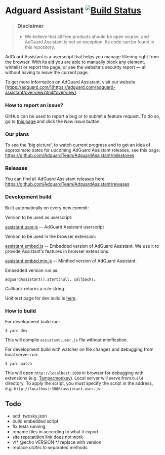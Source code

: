 # Adguard Assistant [![Build Status](https://travis-ci.org/AdguardTeam/AdguardAssistant.svg?branch=master)](https://travis-ci.org/AdguardTeam/AdguardAssistant)
> ### Disclaimer
> * We believe that all free products should be open source, and AdGuard Assistant is not an exception. Its code can be found in this repository.

AdGuard Assistant is a userscript that helps you manage filtering right from the browser. With its aid you are able to manually block any element, whitelist or report the page, or see the website's security report — all without having to leave the current page.

To get more information on AdGuard Assistant, visit our website [https://adguard.com/](https://adguard.com/adguard-assistant/overview.html#overview).

### How to report an issue?

GitHub can be used to report a bug or to submit a feature request. To do so, go to [this page](https://github.com/AdguardTeam/AdguardAssistant/issues) and click the *New issue* button.

### Our plans

To see the 'big picture', to watch current progress and to get an idea of approximate dates for upcoming AdGuard Assistant releases, see this page: https://github.com/AdguardTeam/AdguardAssistant/milestones

### Releases

You can find all AdGuard Assistant releases here: https://github.com/AdguardTeam/AdguardAssistant/releases

### Development build

Built automatically on every new commit:

Version to be used as userscript:

[assistant.user.js](https://AdguardTeam.github.io/AdguardAssistant/assistant.user.js) -- AdGuard Assistant userscript

Version to be used in the browser extension:

[assistant.embed.js](https://AdguardTeam.github.io/AdguardAssistant/assistant.embedded.js) -- Embedded version of AdGuard Assistant. We use it to provide Assistant's features in browser extensions.

[assistant.embed.min.js](https://AdguardTeam.github.io/AdguardAssistant/assistant.embedded.min.js) -- Minified version of AdGuard Assistant.

Embedded version run as:

    adguardAssistant().start(null, callback);

Сallback returns a rule string.

Unit test page for dev build is [here](https://AdguardTeam.github.io/AdguardAssistant/test/).

### How to build

For development build run:

    $ yarn dev

This will compile `assistant.user.js` file without minification.


For development build with watcher on file changes and debugging from local server run:

    $ yarn watch

This will open `http://localhost:3000` in browser for debugging with extensions (e.g. [Tampermonkey](https://chrome.google.com/webstore/detail/tampermonkey/dhdgffkkebhmkfjojejmpbldmpobfkfo)). Local server will serve from `build` directory. To apply the script, you must specify the script in the address, e.g. `http://localhost:3000/assistant.user.js`.


## Todo

- add .twosky.json
- build embedded script
- fix tests running
- rename files in according to what it export
- site reputatition link does not work
- v/* @echo VERSION */ replace with version
- replace uiUtils to separated methods
